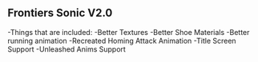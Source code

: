 ## Frontiers Sonic V2.0
-Things that are included:
-Better Textures
-Better Shoe Materials
-Better running animation
-Recreated Homing Attack Animation
-Title Screen Support
-Unleashed Anims Support
